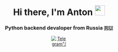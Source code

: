 <h1 align="center">Hi there, I'm Anton</a> 
<img src="https://github.com/blackcater/blackcater/raw/main/images/Hi.gif" height="32"/></h1>
<h3 align="center">Python backend devaloper from Russia 🇷🇺</h3>

<div id="socials" align="center">
  <a href="https://t.me/GromovAS21">
    <img src="https://bv-privat.ru/black/images/tild6634-6538-4139-b634-313365303531__-.gif"  style="max-width: 50px; max-height: 50px" alt=Telegram"/>
  </a>
</div>
